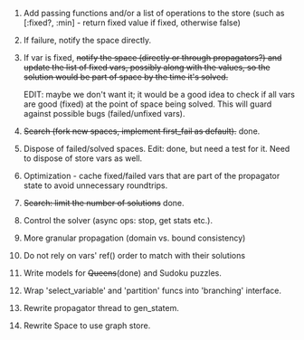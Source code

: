 1. Add passing functions and/or a list of operations to the store
 (such as [:fixed?, :min] - return fixed value if fixed, otherwise false)
2. If failure, notify the space directly.
3. If var is fixed, ~~notify the space (directly or through propagators?) and update the list of fixed vars,
    possibly along with the values, so the solution would be part of space by the time it's solved.~~
   
    EDIT: maybe we don't want it; it would be a good idea to check if all vars are good (fixed) at the point of space being solved. This will guard against possible bugs (failed/unfixed vars).
5. ~~Search (fork new spaces, implement first_fail as default).~~ done. 
6. Dispose of failed/solved spaces. Edit: done, but need a test for it. Need to dispose of store vars as well.
7. Optimization - cache fixed/failed vars that are part of the propagator state to avoid unnecessary roundtrips.
8. ~~Search: limit the number of solutions~~ done.
9. Control the solver (async ops: stop, get stats etc.).
10. More granular propagation (domain vs. bound consistency) 

11. Do not rely on vars' ref() order to match with their solutions

12. Write models for ~~Queens~~(done) and Sudoku puzzles.
13. Wrap 'select_variable' and 'partition' funcs into 'branching' interface.
14. Rewrite propagator thread to gen_statem.
15. Rewrite Space to use graph store.
